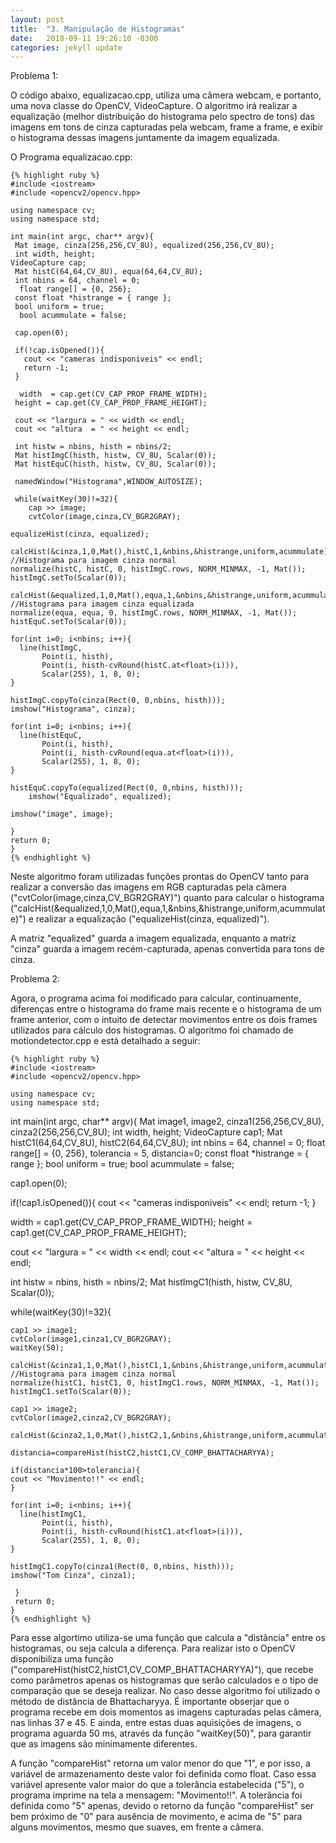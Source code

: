 ```yaml
---
layout: post
title:  "3. Manipulação de Histogramas"
date:   2018-09-11 19:26:10 -0300
categories: jekyll update
---
```

Problema 1:

O código abaixo, equalizacao.cpp, utiliza uma câmera webcam, e portanto, uma nova classe do OpenCV, VideoCapture. O algoritmo irá realizar a equalização (melhor distribuição do histograma pelo spectro de tons) das imagens em tons de cinza capturadas pela webcam, frame a frame, e exibir o histograma dessas imagens juntamente da imagem equalizada. 

O Programa equalizacao.cpp:

	{% highlight ruby %}
	#include <iostream>
	#include <opencv2/opencv.hpp>

	using namespace cv;
	using namespace std;

	int main(int argc, char** argv){
 	 Mat image, cinza(256,256,CV_8U), equalized(256,256,CV_8U);
 	 int width, height;
 	VideoCapture cap;
 	 Mat histC(64,64,CV_8U), equa(64,64,CV_8U);
 	 int nbins = 64, channel = 0;
	  float range[] = {0, 256};
 	 const float *histrange = { range };
 	 bool uniform = true;
	  bool acummulate = false;

 	 cap.open(0);
  
 	 if(!cap.isOpened()){
 	   cout << "cameras indisponiveis" << endl;
 	   return -1;
 	 }
  
	  width  = cap.get(CV_CAP_PROP_FRAME_WIDTH);
 	 height = cap.get(CV_CAP_PROP_FRAME_HEIGHT);

 	 cout << "largura = " << width << endl;
 	 cout << "altura  = " << height << endl;
  
 	 int histw = nbins, histh = nbins/2;
 	 Mat histImgC(histh, histw, CV_8U, Scalar(0));
 	 Mat histEquC(histh, histw, CV_8U, Scalar(0));

 	 namedWindow("Histograma",WINDOW_AUTOSIZE);

 	 while(waitKey(30)!=32){
		cap >> image;
		cvtColor(image,cinza,CV_BGR2GRAY);

	equalizeHist(cinza, equalized);

	calcHist(&cinza,1,0,Mat(),histC,1,&nbins,&histrange,uniform,acummulate);  //Histograma para imagem cinza normal
	normalize(histC, histC, 0, histImgC.rows, NORM_MINMAX, -1, Mat());
  	histImgC.setTo(Scalar(0));

	calcHist(&equalized,1,0,Mat(),equa,1,&nbins,&histrange,uniform,acummulate); //Histograma para imagem cinza equalizada
	normalize(equa, equa, 0, histImgC.rows, NORM_MINMAX, -1, Mat());
  	histEquC.setTo(Scalar(0));

	for(int i=0; i<nbins; i++){
      line(histImgC,
           Point(i, histh),
           Point(i, histh-cvRound(histC.at<float>(i))),
           Scalar(255), 1, 8, 0);
    }

	histImgC.copyTo(cinza(Rect(0, 0,nbins, histh)));
	imshow("Histograma", cinza);

	for(int i=0; i<nbins; i++){
      line(histEquC,
           Point(i, histh),
           Point(i, histh-cvRound(equa.at<float>(i))),
           Scalar(255), 1, 8, 0);
    }

	histEquC.copyTo(equalized(Rect(0, 0,nbins, histh)));
     	imshow("Equalizado", equalized);

    imshow("image", image);
  
	}
	return 0;
	}
	{% endhighlight %}

Neste algoritmo foram utilizadas funções prontas do OpenCV tanto para realizar a conversão das imagens em RGB capturadas pela câmera ("cvtColor(image,cinza,CV_BGR2GRAY)") quanto para calcular o histograma ("calcHist(&equalized,1,0,Mat(),equa,1,&nbins,&histrange,uniform,acummulate)") e realizar a equalização ("equalizeHist(cinza, equalized)").

A matriz "equalized" guarda a imagem equalizada, enquanto a matriz "cinza" guarda a imagem recém-capturada, apenas convertida para tons de cinza.

Problema 2: 

Agora, o programa acima foi modificado para calcular, continuamente, diferenças entre o histograma do frame mais recente e o histograma de um frame anterior, com o intuito de detectar movimentos entre os dois frames utilizados para cálculo dos histogramas. O algoritmo foi chamado de motiondetector.cpp e está detalhado a seguir:

	{% highlight ruby %}
	#include <iostream>
	#include <opencv2/opencv.hpp>

	using namespace cv;
	using namespace std;

int main(int argc, char** argv){
  Mat image1, image2, cinza1(256,256,CV_8U), cinza2(256,256,CV_8U);
  int width, height;
  VideoCapture cap1;
  Mat histC1(64,64,CV_8U), histC2(64,64,CV_8U);
  int nbins = 64, channel = 0;
  float range[] = {0, 256}, tolerancia = 5, distancia=0;
  const float *histrange = { range };
  bool uniform = true;
  bool acummulate = false;

  cap1.open(0);
  
  if(!cap1.isOpened()){
    cout << "cameras indisponiveis" << endl;
    return -1;
  }
  
  width  = cap1.get(CV_CAP_PROP_FRAME_WIDTH);
  height = cap1.get(CV_CAP_PROP_FRAME_HEIGHT);

  cout << "largura = " << width << endl;
  cout << "altura  = " << height << endl;
  
  int histw = nbins, histh = nbins/2;
  Mat histImgC1(histh, histw, CV_8U, Scalar(0));

  while(waitKey(30)!=32){

    
	cap1 >> image1;
	cvtColor(image1,cinza1,CV_BGR2GRAY);
	waitKey(50);

	calcHist(&cinza1,1,0,Mat(),histC1,1,&nbins,&histrange,uniform,acummulate);  //Histograma para imagem cinza normal
	normalize(histC1, histC1, 0, histImgC1.rows, NORM_MINMAX, -1, Mat());
  	histImgC1.setTo(Scalar(0));

	cap1 >> image2;
	cvtColor(image2,cinza2,CV_BGR2GRAY);
	
	calcHist(&cinza2,1,0,Mat(),histC2,1,&nbins,&histrange,uniform,acummulate);

	distancia=compareHist(histC2,histC1,CV_COMP_BHATTACHARYYA);

	if(distancia*100>tolerancia){
	cout << "Movimento!!" << endl;
	}

	for(int i=0; i<nbins; i++){
      line(histImgC1,
           Point(i, histh),
           Point(i, histh-cvRound(histC1.at<float>(i))),
           Scalar(255), 1, 8, 0);
    }

	histImgC1.copyTo(cinza1(Rect(0, 0,nbins, histh)));
	imshow("Tom Cinza", cinza1);

 	 }
 	 return 0;
	}
	{% endhighlight %}

Para esse algortimo utiliza-se uma função que calcula a "distância" entre os histogramas, ou seja calcula a diferença. Para realizar isto o OpenCV disponibiliza uma função ("compareHist(histC2,histC1,CV_COMP_BHATTACHARYYA)"), que recebe como parâmetros apenas os histogramas que serão calculados e o tipo de comparação que se deseja realizar. No caso desse algoritmo foi utilizado o método de distância de Bhattacharyya. É importante obserjar que o programa recebe em dois momentos as imagens capturadas pelas câmera, nas linhas 37 e 45. E ainda, entre estas duas aquisições de imagens, o programa aguarda 50 ms, através da função "waitKey(50)", para garantir que as imagens são minimamente diferentes.

A função "compareHist" retorna um valor menor do que "1", e por isso, a variável de armazenamento deste valor foi definida como float. Caso essa variável apresente valor maior do que a tolerância estabelecida ("5"), o programa imprime na tela a mensagem: "Movimento!!". A tolerância foi definida como "5" apenas, devido o retorno da função "compareHist" ser bem próximo de "0" para ausência de movimento, e acima de "5" para alguns movimentos, mesmo que suaves, em frente a câmera.

[jekyll-docs]: https://jekyllrb.com/docs/home
[jekyll-gh]:   https://github.com/jekyll/jekyll
[jekyll-talk]: https://talk.jekyllrb.com/
